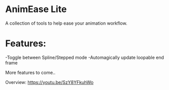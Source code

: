 # AnimEase Lite

A collection of tools to help ease your animation workflow.

# Features:

-Toggle between Spline/Stepped mode
-Automagically update loopable end frame

More features to come..

Overview: https://youtu.be/SzY8YFkuhWo
